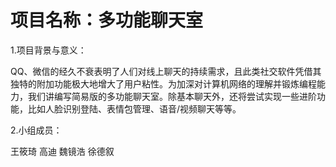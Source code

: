 # 项目名称：多功能聊天室

1.项目背景与意义：

QQ、微信的经久不衰表明了人们对线上聊天的持续需求，且此类社交软件凭借其独特的附加功能极大地增大了用户粘性。为加深对计算机网络的理解并锻炼编程能力，我们讲编写简易版的多功能聊天室。除基本聊天外，还将尝试实现一些进阶功能，比如人脸识别登陆、表情包管理、语音/视频聊天等等。

2.小组成员：

王筱琦 高迪 魏镜浩 徐德叙

